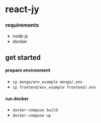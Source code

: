 # react-jy

### requirements
 - node js
 - docker
 
 ## get started
 
 #### prepare environment 
 
 - `cp mongo/env_example mongo/.env`
 - `cp frontend/env_example frontend/.env`
 
 #### run docker
 - `docker-compose build`
 - `docker-compose up`
 